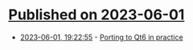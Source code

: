 # [Published on 2023-06-01](index.md)

* [2023-06-01, 19:22:55](https://lobste.rs/s/ggewr2/porting_qt6_practice) - [Porting to Qt6 in practice](https://rabbitictranslator.com/port-to-qt6/)
